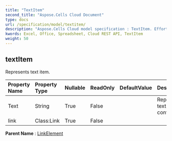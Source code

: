 ```yaml
---
title: "TextItem"
second_title: "Aspose.Cells Cloud Document"
type: docs
url: /specification/model/textitem/
description: "Aspose.Cells Cloud model specification : TextItem. Effortlessly handle Excel and other spreadsheet documents with features like opening, generating, editing, splitting, merging, comparing, and converting."
kwords: Excel, Office, Spreadsheet, Cloud REST API, TextItem
weight: 50
---
```


## **textItem**

Represents text item. 

| Property Name | Property Type | Nullable |  ReadOnly | DefaultValue | Description | 
| :- | :- | :- |:- |  :- | :- |
| Text | String | True |  False |  | Represents text content. |  
| link | Class:Link | True |  False |  |  |  

**Parent Name** : [LinkElement](/specification/model/linkelement)

